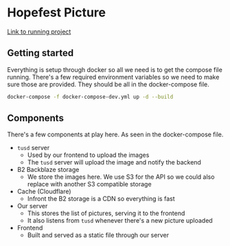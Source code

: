 # Hopefest Picture

[Link to running project](https://pics24.hopefest.co.uk/)

## Getting started
Everything is setup through docker so all we need is to get the compose file running.
There's a few required environment variables so we need to make sure those are provided. They should be all in the docker-compose file.

```bash
docker-compose -f docker-compose-dev.yml up -d --build
```

## Components

There's a few components at play here. As seen in the docker-compose file.
- `tusd` server
  - Used by our frontend to upload the images
  - The `tusd` server will upload the image and notify the backend
- B2 Backblaze storage
  - We store the images here. We use S3 for the API so we could also replace with another S3 compatible storage
- Cache (Cloudflare)
  - Infront the B2 storage is a CDN so everything is fast
- Our server
  - This stores the list of pictures, serving it to the frontend
  - It also listens from `tusd` whenever there's a new picture uploaded
- Frontend
  - Built and served as a static file through our server